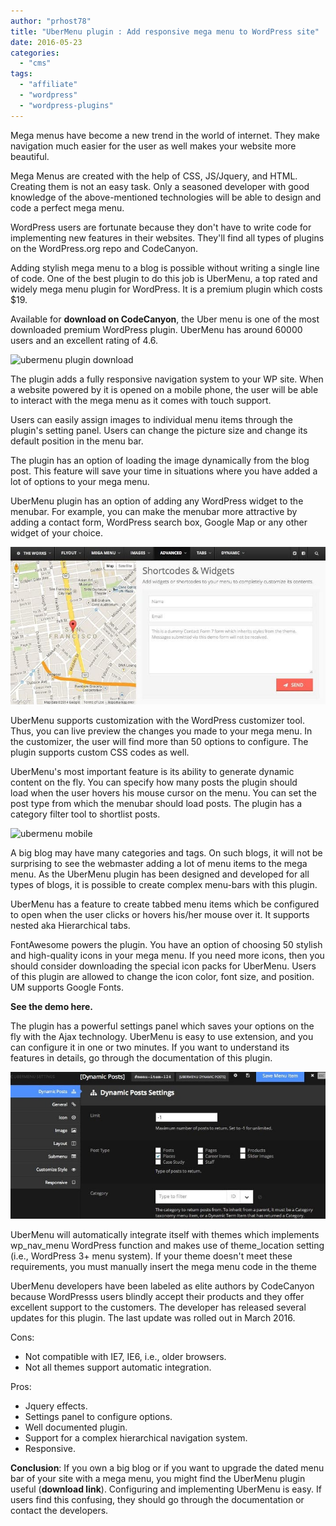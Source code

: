 ```yaml
---
author: "prhost78"
title: "UberMenu plugin : Add responsive mega menu to WordPress site"
date: 2016-05-23
categories: 
  - "cms"
tags: 
  - "affiliate"
  - "wordpress"
  - "wordpress-plugins"
---
```


Mega menus have become a new trend in the world of internet. They make navigation much easier for the user as well makes your website more beautiful.

Mega Menus are created with the help of CSS, JS/Jquery, and HTML. Creating them is not an easy task. Only a seasoned developer with good knowledge of the above-mentioned technologies will be able to design and code a perfect mega menu.

WordPress users are fortunate because they don't have to write code for implementing new features in their websites. They'll find all types of plugins on the WordPress.org repo and CodeCanyon.

Adding stylish mega menu to a blog is possible without writing a single line of code. One of the best plugin to do this job is UberMenu, a top rated and widely mega menu plugin for WordPress. It is a premium plugin which costs $19.

Available for **download on CodeCanyon**, the Uber menu is one of the most downloaded premium WordPress plugin. UberMenu has around 60000 users and an excellent rating of 4.6.

![ubermenu plugin download](images/ubermenu.jpeg)

The plugin adds a fully responsive navigation system to your WP site. When a website powered by it is opened on a mobile phone, the user will be able to interact with the mega menu as it comes with touch support.

Users can easily assign images to individual menu items through the plugin's setting panel. Users can change the picture size and change its default position in the menu bar.

The plugin has an option of loading the image dynamically from the blog post. This feature will save your time in situations where you have added a lot of options to your mega menu.

UberMenu plugin has an option of adding any WordPress widget to the menubar. For example, you can make the menubar more attractive by adding a contact form, WordPress search box, Google Map or any other widget of your choice.

![ubermenu widget](images/ubermenu-widget-1.jpeg)

UberMenu supports customization with the WordPress customizer tool. Thus, you can live preview the changes you made to your mega menu. In the customizer, the user will find more than 50 options to configure. The plugin supports custom CSS codes as well.

UberMenu's most important feature is its ability to generate dynamic content on the fly. You can specify how many posts the plugin should load when the user hovers his mouse cursor on the menu. You can set the post type from which the menubar should load posts. The plugin has a category filter tool to shortlist posts.

![ubermenu mobile](images/ubermenu-mobile-1.jpeg)

A big blog may have many categories and tags. On such blogs, it will not be surprising to see the webmaster adding a lot of menu items to the mega menu. As the UberMenu plugin has been designed and developed for all types of blogs, it is possible to create complex menu-bars with this plugin.

UberMenu has a feature to create tabbed menu items which be configured to open when the user clicks or hovers his/her mouse over it. It supports nested aka Hierarchical tabs.

FontAwesome powers the plugin. You have an option of choosing 50 stylish and high-quality icons in your mega menu. If you need more icons, then you should consider downloading the special icon packs for UberMenu. Users of this plugin are allowed to change the icon color, font size, and position. UM supports Google Fonts.

**See the demo here.**

The plugin has a powerful settings panel which saves your options on the fly with the Ajax technology. UberMenu is easy to use extension, and you can configure it in one or two minutes. If you want to understand its features in details, go through the documentation of this plugin.

![ubermenu settings](images/ubermenu-settings-1.jpeg)

UberMenu will automatically integrate itself with themes which implements wp\_nav\_menu WordPress function and makes use of theme\_location setting (i.e., WordPress 3+ menu system). If your theme doesn't meet these requirements, you must manually insert the mega menu code in the theme

UberMenu developers have been labeled as elite authors by CodeCanyon because WordPresss users blindly accept their products and they offer excellent support to the customers. The developer has released several updates for this plugin. The last update was rolled out in March 2016.

Cons:

- Not compatible with IE7, IE6, i.e., older browsers.
- Not all themes support automatic integration.

Pros:

- Jquery effects.
- Settings panel to configure options.
- Well documented plugin.
- Support for a complex hierarchical navigation system.
- Responsive.

**Conclusion**: If you own a big blog or if you want to upgrade the dated menu bar of your site with a mega menu, you might find the UberMenu plugin useful (**download link**). Configuring and implementing UberMenu is easy. If users find this confusing, they should go through the documentation or contact the developers.

